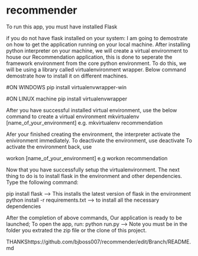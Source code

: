 # recommender

To run this app, you must have installed Flask

if you do not have flask installed on your system:
I am going to demostrate on how to get the application running on your local machine. After installing python interpreter on your machine, we will create a virtual environment to house our Recommendation application, this is done to seperate the framework environment from the core python environment.
To do this, we will be using a library called virtualenvironment wrapper. Below command demostrate how to install it on different machines.

#ON WINDOWS
pip install virtualenvwrapper-win

#ON LINUX machine
pip install virtualenvwrapper

After you have successful installed virtual environment, use the below command to create a virtual environment
mkvirtualenv [name_of_your_environment] e.g. mkvirtualenv recommendation

Afer your finished creating the environment, the interpreter activate the enivironment immediately. To deactivate the environment, use
deactivate
To activate the environment back, use

workon [name_of_your_environment] e.g workon recommendation

Now that you have successfully setup the virtualenvironment. The next thing to do is to install flask in the environment and other dependencies. Type the following command:

pip install flask --> This installs the latest version of flask in the environment
python install -r requirements.txt --> to install all the necessary dependencies

After the completion of above commands, Our application is ready to be launched; To open the app, 
run:
  python run.py  --> Note you must be in the folder you extrated the zip file or the clone of this project.

THANKShttps://github.com/bjboss007/recommender/edit/Branch/README.md
